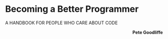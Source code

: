 # Becoming a Better Programmer

A HANDBOOK FOR PEOPLE WHO CARE ABOUT CODE

<p align="right"><b>Pete Goodliffe</b></p>
